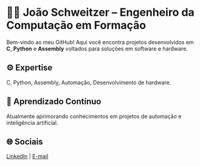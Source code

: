 # 👨‍💻 João Schweitzer – Engenheiro da Computação em Formação

Bem-vindo ao meu GitHub! Aqui você encontra projetos desenvolvidos em **C**, **Python** e **Assembly** voltados para soluções em software e hardware.

## ⚙️ Expertise
C, Python, Assembly, Automação, Desenvolvimento de hardware.

## 🚀 Aprendizado Contínuo
Atualmente aprimorando conhecimentos em projetos de automação e inteligência artificial.

## 🌐 Sociais
[LinkedIn](https://www.linkedin.com/in/joão-schweitzer/) | [E-mail](joaoschweitzerrezende@gmail.com)
